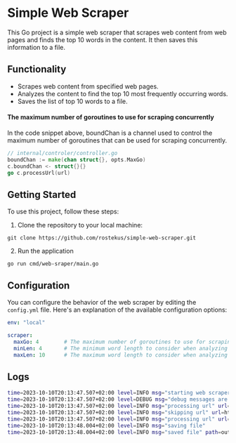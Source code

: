 # Simple Web Scraper

This Go project is a simple web scraper that scrapes web content from web pages and finds the top 10 words in the content. It then saves this information to a file.

## Functionality

- Scrapes web content from specified web pages.
- Analyzes the content to find the top 10 most frequently occurring words.
- Saves the list of top 10 words to a file.


#### The maximum number of goroutines to use for scraping concurrently

In the code snippet above, boundChan is a channel used to control the maximum number of goroutines that can be used for scraping concurrently.

```go
// internal/controler/controller.go
boundChan := make(chan struct{}, opts.MaxGo)
c.boundChan <- struct{}{}
go c.processUrl(url)
```

## Getting Started

To use this project, follow these steps:

1. Clone the repository to your local machine:

```shell
git clone https://github.com/rostekus/simple-web-scraper.git
```
2. Run the application

```shell
go run cmd/web-sraper/main.go
```

## Configuration

You can configure the behavior of the web scraper by editing the `config.yml` file. Here's an explanation of the available configuration options:

```yaml
env: "local"

scraper:
  maxGo: 4        # The maximum number of goroutines to use for scraping concurrently.
  minLen: 4       # The minimum word length to consider when analyzing web content.
  maxLen: 10      # The maximum word length to consider when analyzing web content.
```

## Logs

```bash
time=2023-10-10T20:13:47.507+02:00 level=INFO msg="starting web scraper" env=local maxGo=4 "min word lenght"=4 "max word lenght"=10
time=2023-10-10T20:13:47.507+02:00 level=DEBUG msg="debug messages are enabled"
time=2023-10-10T20:13:47.507+02:00 level=INFO msg="processing url" url=https://en.wikipedia.org/wiki/C++23
time=2023-10-10T20:13:47.507+02:00 level=INFO msg="skipping url" url=https://en.wikipedia.org/wiki/C++23
time=2023-10-10T20:13:47.507+02:00 level=INFO msg="processing url" url=https://www.facebook.com/
time=2023-10-10T20:13:48.004+02:00 level=INFO msg="saving file"
time=2023-10-10T20:13:48.004+02:00 level=INFO msg="saved file" path=output.txt

```
